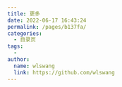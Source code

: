```yaml
---
title: 更多
date: 2022-06-17 16:43:24
permalink: /pages/b137fa/
categories:
  - 目录页
tags:
  - 
author: 
  name: wlswang
  link: https://github.com/wlswang
---
```

